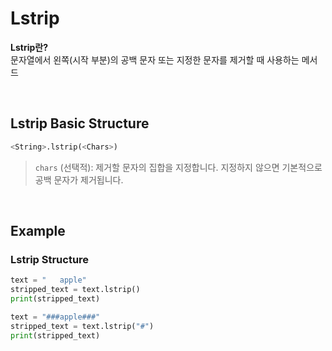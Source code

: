 # Lstrip
**Lstrip란?** <br>
문자열에서 왼쪽(시작 부분)의 공백 문자 또는 지정한 문자를 제거할 때 사용하는 메서드

<br>

## Lstrip Basic Structure
```python
<String>.lstrip(<Chars>)
```
> `chars` (선택적): 제거할 문자의 집합을 지정합니다. 지정하지 않으면 기본적으로 공백 문자가 제거됩니다.

<br>

## Example
### Lstrip Structure
```python
text = "   apple"
stripped_text = text.lstrip()
print(stripped_text)

```
```python
text = "###apple###"
stripped_text = text.lstrip("#")
print(stripped_text)
```
